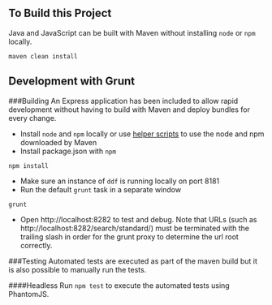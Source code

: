 
## To Build this Project

Java and JavaScript can be built with Maven without installing `node` or `npm` locally.

```
maven clean install
```

## Development with Grunt

###Building
An Express application has been included to allow rapid development without having to build with Maven and deploy bundles for every change.

* Install `node` and `npm` locally or use [helper scripts](https://github.com/eirslett/frontend-maven-plugin#helper-scripts) to use the node and npm downloaded by Maven
* Install package.json with `npm`

```
npm install
```
* Make sure an instance of `ddf` is running locally on port 8181
* Run the default `grunt` task in a separate window

```
grunt
```
* Open http://localhost:8282 to test and debug.
Note that URLs (such as http://localhost:8282/search/standard/) must be terminated with the trailing slash in order for the grunt proxy to determine the url root correctly.

###Testing
Automated tests are executed as part of the maven build but it is also possible to manually run 
the tests.

####Headless
Run `npm test` to execute the automated tests using PhantomJS.
